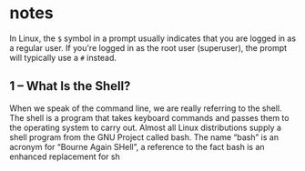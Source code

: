 # notes

In Linux, the `$` symbol in a prompt usually indicates that you are logged in as a regular user.
If you're logged in as the root user (superuser), the prompt will typically use a `#` instead.

## 1 – What Is the Shell?
When we speak of the command line, we are really referring to the shell. The shell is a
program that takes keyboard commands and passes them to the operating system to carry
out. Almost all Linux distributions supply a shell program from the GNU Project called
bash. The name “bash” is an acronym for “Bourne Again SHell”, a reference to the fact
bash is an enhanced replacement for sh

